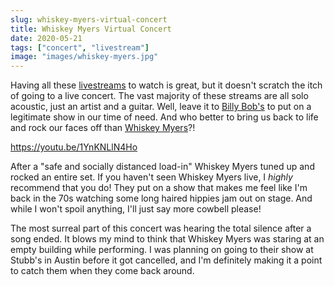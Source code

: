```yaml
---
slug: whiskey-myers-virtual-concert
title: Whiskey Myers Virtual Concert
date: 2020-05-21
tags: ["concert", "livestream"]
image: "images/whiskey-myers.jpg"
---
```


Having all these [livestreams][livestreams] to watch is great, but it doesn't scratch the itch of going to a live concert. The vast majority of these streams are all solo acoustic, just an artist and a guitar. Well, leave it to [Billy Bob's][billy-bobs] to put on a legitimate show in our time of need. And who better to bring us back to life and rock our faces off than [Whiskey Myers][whiskey-myers]?!

https://youtu.be/1YnKNLlN4Ho

After a "safe and socially distanced load-in" Whiskey Myers tuned up and rocked an entire set. If you haven't seen Whiskey Myers live, I _highly_ recommend that you do! They put on a show that makes me feel like I'm back in the 70s watching some long haired hippies jam out on stage. And while I won't spoil anything, I'll just say more cowbell please!

The most surreal part of this concert was hearing the total silence after a song ended. It blows my mind to think that Whiskey Myers was staring at an empty building while performing. I was planning on going to their show at Stubb's in Austin before it got cancelled, and I'm definitely making it a point to catch them when they come back around.

[livestreams]: /posts/quaranstreams-may
[billy-bobs]: https://billybobstexas.com
[whiskey-myers]: https://www.whiskeymyers.com
